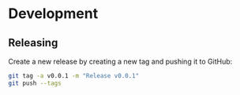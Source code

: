# Development

## Releasing

Create a new release by creating a new tag and pushing it to GitHub:

```bash
git tag -a v0.0.1 -m "Release v0.0.1"
git push --tags
```